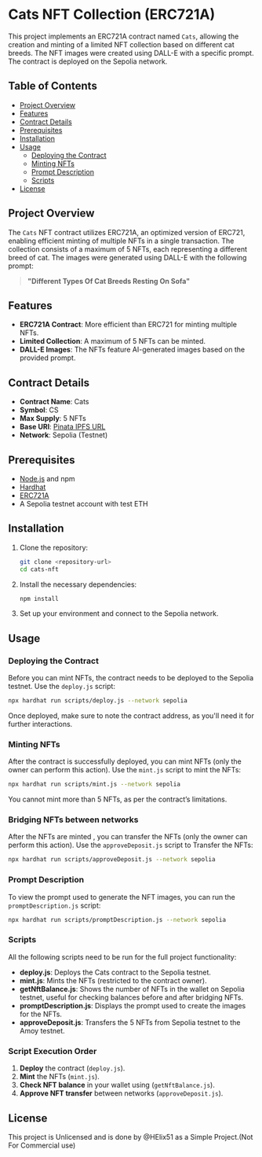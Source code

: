 

# Cats NFT Collection (ERC721A)

This project implements an ERC721A contract named `Cats`, allowing the creation and minting of a limited NFT collection based on different cat breeds. The NFT images were created using DALL-E with a specific prompt. The contract is deployed on the Sepolia network.

## Table of Contents

- [Project Overview](#project-overview)
- [Features](#features)
- [Contract Details](#contract-details)
- [Prerequisites](#prerequisites)
- [Installation](#installation)
- [Usage](#usage)
  - [Deploying the Contract](#deploying-the-contract)
  - [Minting NFTs](#minting-nfts)
  - [Prompt Description](#prompt-description)
  - [Scripts](#scripts)
- [License](#license)

## Project Overview

The `Cats` NFT contract utilizes ERC721A, an optimized version of ERC721, enabling efficient minting of multiple NFTs in a single transaction. The collection consists of a maximum of 5 NFTs, each representing a different breed of cat. The images were generated using DALL-E with the following prompt:

> **"Different Types Of Cat Breeds Resting On Sofa"**

## Features

- **ERC721A Contract**: More efficient than ERC721 for minting multiple NFTs.
- **Limited Collection**: A maximum of 5 NFTs can be minted.
- **DALL-E Images**: The NFTs feature AI-generated images based on the provided prompt.

## Contract Details

- **Contract Name**: Cats
- **Symbol**: CS
- **Max Supply**: 5 NFTs
- **Base URI**: [Pinata IPFS URL](https://gray-traditional-tapir-662.mypinata.cloud/ipfs/QmSEN6JZ8zcKY5FzB1WdiUp1KsmxyPGNvXBRLwYftW41Ms/)
- **Network**: Sepolia (Testnet)

## Prerequisites

- [Node.js](https://nodejs.org/) and npm
- [Hardhat](https://hardhat.org/)
- [ERC721A](https://www.erc721a.org/)
- A Sepolia testnet account with test ETH

## Installation

1. Clone the repository:
    ```bash
    git clone <repository-url>
    cd cats-nft
    ```

2. Install the necessary dependencies:
    ```bash
    npm install
    ```

3. Set up your environment and connect to the Sepolia network.

## Usage

### Deploying the Contract

Before you can mint NFTs, the contract needs to be deployed to the Sepolia testnet. Use the `deploy.js` script:

```bash
npx hardhat run scripts/deploy.js --network sepolia
```

Once deployed, make sure to note the contract address, as you'll need it for further interactions.

### Minting NFTs

After the contract is successfully deployed, you can mint NFTs (only the owner can perform this action). Use the `mint.js` script to mint the NFTs:

```bash
npx hardhat run scripts/mint.js --network sepolia
```

You cannot mint more than 5 NFTs, as per the contract’s limitations.

### Bridging NFTs between networks

After the NFTs are minted , you can transfer the NFTs (only the owner can perform this action). Use the `approveDeposit.js` script to Transfer the NFTs:

```bash
npx hardhat run scripts/approveDeposit.js --network sepolia
```


### Prompt Description

To view the prompt used to generate the NFT images, you can run the `promptDescription.js` script:

```bash
npx hardhat run scripts/promptDescription.js --network sepolia
```

### Scripts

All the following scripts need to be run for the full project functionality:

- **deploy.js**: Deploys the Cats contract to the Sepolia testnet.
- **mint.js**: Mints the NFTs (restricted to the contract owner).
- **getNftBalance.js**: Shows the number of NFTs in the wallet on Sepolia testnet, useful for checking balances before and after bridging NFTs.
- **promptDescription.js**: Displays the prompt used to create the images for the NFTs.
- **approveDeposit.js**: Transfers the 5 NFTs from Sepolia testnet to the Amoy testnet.

### Script Execution Order

1. **Deploy** the contract (`deploy.js`).
2. **Mint** the NFTs (`mint.js`).
3. **Check NFT balance** in your wallet using (`getNftBalance.js`).
4. **Approve NFT transfer** between networks (`approveDeposit.js`).

## License

This project is Unlicensed and is done by @HElix51 as a Simple Project.(Not For Commercial use)


